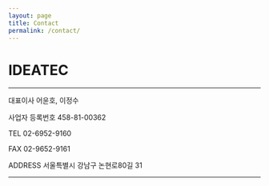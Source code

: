 ```yaml
---
layout: page
title: Contact
permalink: /contact/
---
```


# IDEATEC

***

대표이사  어윤호, 이정수            

사업자 등록번호  458-81-00362


TEL  02-6952-9160         

FAX  02-9652-9161

ADDRESS 서울특별시 강남구 논현로80길 31 

***
